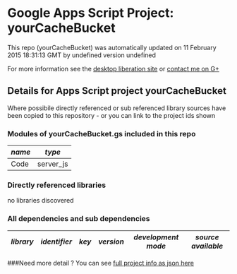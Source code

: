 # Google Apps Script Project: yourCacheBucket
This repo (yourCacheBucket) was automatically updated on 11 February 2015 18:31:13 GMT by undefined version undefined

For more information see the [desktop liberation site](http://ramblings.mcpher.com/Home/excelquirks/drivesdk/gettinggithubready "desktop liberation") or [contact me on G+](https://plus.google.com/+BruceMcpherson "Bruce McPherson - GDE")
## Details for Apps Script project yourCacheBucket
Where possibile directly referenced or sub referenced library sources have been copied to this repository - or you can link to the project ids shown
### Modules of yourCacheBucket.gs included in this repo
*name*|*type*
--- | --- 
Code| server_js
### Directly referenced libraries
no libraries discovered
### All dependencies and sub dependencies
*library*|*identifier*|*key*|*version*|*development mode*|*source available*|
--- | --- | --- | --- | --- | --- 

###Need more detail ?
You can see [full project info as json here](info.json)